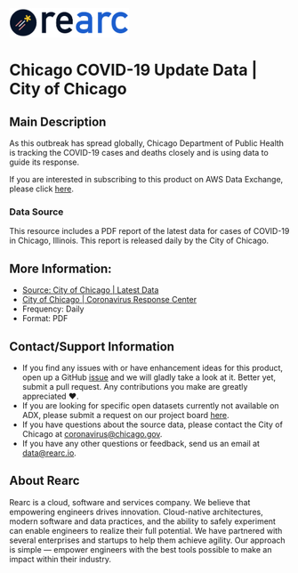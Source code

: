 <a href="https://www.rearc.io/data/">
    <img src="./rearc_logo_rgb.png" alt="Rearc Logo" title="Rearc Logo" height="52" />
</a>

# Chicago COVID-19 Update Data | City of Chicago

## Main Description
As this outbreak has spread globally, Chicago Department of Public Health is tracking the COVID-19 cases and deaths closely and is using data to guide its response.

If you are interested in subscribing to this product on AWS Data Exchange, please click [here](https://aws.amazon.com/marketplace/pp/prodview-awlpvbw6cui3g?ref_=srh_res_product_title).

### Data Source
This resource includes a PDF report of the latest data for cases of COVID-19 in Chicago, Illinois. This report is released daily by the City of Chicago. 

## More Information:
- [Source: City of Chicago | Latest Data](https://www.chicago.gov/city/en/sites/covid-19/home/latest-data.html)
- [City of Chicago | Coronavirus Response Center](https://www.chicago.gov/city/en/sites/covid-19/home.html)
- Frequency: Daily
- Format: PDF

## Contact/Support Information
- If you find any issues with or have enhancement ideas for this product, open up a GitHub [issue](https://github.com/rearc-data/covid-19-chicago/issues) and we will gladly take a look at it. Better yet, submit a pull request. Any contributions you make are greatly appreciated :heart:.
- If you are looking for specific open datasets currently not available on ADX, please submit a request on our project board [here](https://github.com/rearc-data/covid-datasets-aws-data-exchange/projects/1).
- If you have questions about the source data, please contact the City of Chicago at coronavirus@chicago.gov.
- If you have any other questions or feedback, send us an email at data@rearc.io.

## About Rearc
Rearc is a cloud, software and services company. We believe that empowering engineers drives innovation. Cloud-native architectures, modern software and data practices, and the ability to safely experiment can enable engineers to realize their full potential. We have partnered with several enterprises and startups to help them achieve agility. Our approach is simple — empower engineers with the best tools possible to make an impact within their industry.